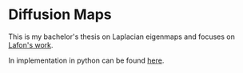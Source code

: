 Diffusion Maps
======

This is my bachelor's thesis on Laplacian eigenmaps and focuses on [Lafon's work](https://sites.google.com/site/stefansresearchpapers/home/dissertation.pdf).

In implementation in python can be found [here](http://htmlpreview.github.io/?https://github.com/petermuehlbacher/diffusion-maps-algorithm/blob/master/diffusion%20maps.html).